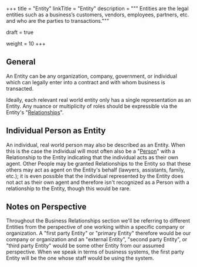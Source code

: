 +++
title = "Entity"
linkTitle = "Entity"
description = """
Entities are the legal entities such as a business’s customers, vendors, employees, partners, etc.
and who are the parties to transactions."""

draft = true

weight = 10
+++
## General

An Entity can be any organization, company, government, or individual which can legally enter into
a contract and with whom business is transacted.

Ideally, each relevant real world entity only has a single representation as an Entity.  Any
nuance or multiplicity of roles should be expressible via the Entity's
"[Relationships](/theory/relationship-management/relationships)".

## Individual Person as Entity

An individual, real world person may also be described as an Entity.  When this is the case the
individual will most often also be a "[Person](/theory/relationship-management/person)" with a
Relationship to the Entity indicating that the individual acts as their own agent.  Other People
may be granted Relationships to the Entity so that these others may act as agent on the Entity's
behalf (lawyers, assistants, family, etc.); it is even possible that the individual represented by
the Entity does not act as their own agent and therefore isn't recognized as a Person with a
relationship to the Entity, though this would be rare.

## Notes on Perspective

Throughout the Business Relationships section we'll be referring to different Entities from the
perspective of one working within a specific company or organization.  A "first party Entity" or
"primary Entity" therefore would be our company or organization and an "external Entity", "second
party Entity", or "third party Entity" would be some other Entity from our assumed perspective.
When we speak in terms of business systems, the first party Entity will be the one whose staff
would be using the system.